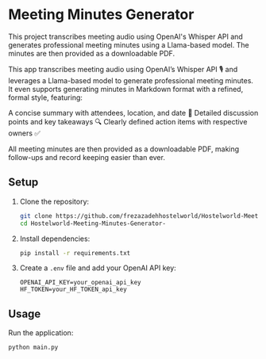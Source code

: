 # Meeting Minutes Generator

This project transcribes meeting audio using OpenAI's Whisper API and generates professional meeting minutes using a Llama-based model. The minutes are then provided as a downloadable PDF.

This app transcribes meeting audio using OpenAI’s Whisper API 🎙️ and leverages a Llama-based model to generate professional meeting minutes. It even supports generating minutes in Markdown format with a refined, formal style, featuring:

A concise summary with attendees, location, and date 📅
Detailed discussion points and key takeaways 🔍
Clearly defined action items with respective owners ✅

All meeting minutes are then provided as a downloadable PDF, making follow-ups and record keeping easier than ever.

## Setup

1. Clone the repository:
    ```bash
    git clone https://github.com/frezazadehhostelworld/Hostelworld-Meeting-Minutes-Generator-.git
    cd Hostelworld-Meeting-Minutes-Generator-
    ```

2. Install dependencies:
    ```bash
    pip install -r requirements.txt
    ```

3. Create a `.env` file and add your OpenAI API key:
    ```
    OPENAI_API_KEY=your_openai_api_key
    HF_TOKEN=your_HF_TOKEN_api_key
    ```

## Usage

Run the application:
```bash
python main.py
